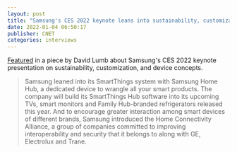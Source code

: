 ```yaml
---
layout: post
title: "Samsung's CES 2022 keynote leans into sustainability, customization and device concepts"
date: 2022-01-04 06:50:17
publisher: CNET
categories: interviews
---
```


[Featured][ln1] in a piece by David Lumb about Samsung's CES 2022 keynote presentation on sustainability, customization, and device concepts.

> Samsung leaned into its SmartThings system with Samsung Home Hub, a dedicated device to wrangle all your smart products. The company will build its SmartThings Hub software into its upcoming TVs, smart monitors and Family Hub-branded refrigerators released this year. And to encourage greater interaction among smart devices of different brands, Samsung introduced the Home Connectivity Alliance, a group of companies committed to improving interoperability and security that it belongs to along with GE, Electrolux and Trane.

[ln1]: https://www.cnet.com/tech/tech-industry/samsungs-ces-2022-keynote-leans-into-sustainability-customization-and-device-concepts/ "Samsung's CES 2022 keynote leans into sustainability, customization and device concepts"

